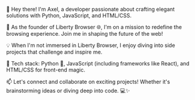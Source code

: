👋 Hey there! I'm Axel, a developer passionate about crafting elegant solutions with Python, JavaScript, and HTML/CSS.

🚀 As the founder of Liberty Browser 🌐, I'm on a mission to redefine the browsing experience. Join me in shaping the future of the web!

💡 When I'm not immersed in Liberty Browser, I enjoy diving into side projects that challenge and inspire me.

🔧 Tech stack: Python 🐍, JavaScript (including frameworks like React), and HTML/CSS for front-end magic.

📫 Let's connect and collaborate on exciting projects! Whether it's brainstorming ideas or diving deep into code. 💻✨
